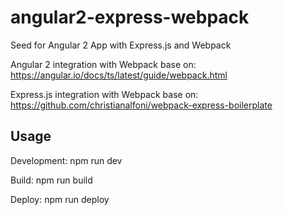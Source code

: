 # angular2-express-webpack
Seed for Angular 2 App with Express.js and Webpack

Angular 2 integration with Webpack base on: https://angular.io/docs/ts/latest/guide/webpack.html

Express.js integration with Webpack base on: https://github.com/christianalfoni/webpack-express-boilerplate

## Usage

Development: npm run dev

Build: npm run build

Deploy: npm run deploy
